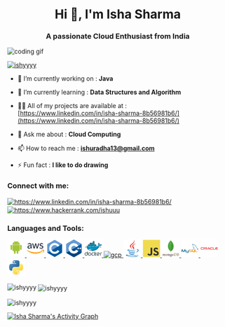 
<h1 align="center">Hi 👋, I'm Isha Sharma</h1>
<h3 align="center">A passionate Cloud Enthusiast from India</h3>
<img src="comp.gif" alt="coding gif">

<p align="left"> <a href="https://github.com/ryo-ma/github-profile-trophy"><img src="https://github-profile-trophy.vercel.app/?username=ishyyyy" alt="ishyyyy" /></a> </p>

- 🔭 I’m currently working on : **Java**

- 🌱 I’m currently learning : **Data Structures and Algorithm**

- 👨‍💻 All of my projects are available at : [https://www.linkedin.com/in/isha-sharma-8b56981b6/](https://www.linkedin.com/in/isha-sharma-8b56981b6/)

- 💬 Ask me about : **Cloud Computing**

- 📫 How to reach me : **ishuradha13@gmail.com**

- ⚡ Fun fact : **I like to do drawing**

<h3 align="left">Connect with me:</h3>
<p align="left">
<a href="https://linkedin.com/in/https://www.linkedin.com/in/isha-sharma-8b56981b6/" target="blank"><img align="center" src="https://raw.githubusercontent.com/rahuldkjain/github-profile-readme-generator/master/src/images/icons/Social/linked-in-alt.svg" alt="https://www.linkedin.com/in/isha-sharma-8b56981b6/" height="30" width="40" /></a>
<a href="https://www.hackerrank.com/https://www.hackerrank.com/ishuuu" target="blank"><img align="center" src="https://raw.githubusercontent.com/rahuldkjain/github-profile-readme-generator/master/src/images/icons/Social/hackerrank.svg" alt="https://www.hackerrank.com/ishuuu" height="30" width="40" /></a>
</p>

<h3 align="left">Languages and Tools:</h3>
<p align="left"> <a href="https://developer.android.com" target="_blank" rel="noreferrer"> <img src="https://raw.githubusercontent.com/devicons/devicon/master/icons/android/android-original-wordmark.svg" alt="android" width="40" height="40"/> </a> <a href="https://aws.amazon.com" target="_blank" rel="noreferrer"> <img src="https://raw.githubusercontent.com/devicons/devicon/master/icons/amazonwebservices/amazonwebservices-original-wordmark.svg" alt="aws" width="40" height="40"/> </a> <a href="https://www.cprogramming.com/" target="_blank" rel="noreferrer"> <img src="https://raw.githubusercontent.com/devicons/devicon/master/icons/c/c-original.svg" alt="c" width="40" height="40"/> </a> <a href="https://www.w3schools.com/cpp/" target="_blank" rel="noreferrer"> <img src="https://raw.githubusercontent.com/devicons/devicon/master/icons/cplusplus/cplusplus-original.svg" alt="cplusplus" width="40" height="40"/> </a> <a href="https://www.docker.com/" target="_blank" rel="noreferrer"> <img src="https://raw.githubusercontent.com/devicons/devicon/master/icons/docker/docker-original-wordmark.svg" alt="docker" width="40" height="40"/> </a> <a href="https://cloud.google.com" target="_blank" rel="noreferrer"> <img src="https://www.vectorlogo.zone/logos/google_cloud/google_cloud-icon.svg" alt="gcp" width="40" height="40"/> </a> <a href="https://www.java.com" target="_blank" rel="noreferrer"> <img src="https://raw.githubusercontent.com/devicons/devicon/master/icons/java/java-original.svg" alt="java" width="40" height="40"/> </a> <a href="https://developer.mozilla.org/en-US/docs/Web/JavaScript" target="_blank" rel="noreferrer"> <img src="https://raw.githubusercontent.com/devicons/devicon/master/icons/javascript/javascript-original.svg" alt="javascript" width="40" height="40"/> </a> <a href="https://www.mongodb.com/" target="_blank" rel="noreferrer"> <img src="https://raw.githubusercontent.com/devicons/devicon/master/icons/mongodb/mongodb-original-wordmark.svg" alt="mongodb" width="40" height="40"/> </a> <a href="https://www.mysql.com/" target="_blank" rel="noreferrer"> <img src="https://raw.githubusercontent.com/devicons/devicon/master/icons/mysql/mysql-original-wordmark.svg" alt="mysql" width="40" height="40"/> </a> <a href="https://www.oracle.com/" target="_blank" rel="noreferrer"> <img src="https://raw.githubusercontent.com/devicons/devicon/master/icons/oracle/oracle-original.svg" alt="oracle" width="40" height="40"/> </a> <a href="https://www.python.org" target="_blank" rel="noreferrer"> <img src="https://raw.githubusercontent.com/devicons/devicon/master/icons/python/python-original.svg" alt="python" width="40" height="40"/> </a> </p>

<p><img align="left" src="https://github-readme-stats.vercel.app/api/top-langs?username=ishyyyy&show_icons=true&locale=en&layout=compact" alt="ishyyyy" /></p>

<p>&nbsp;<img align="center" src="https://github-readme-stats.vercel.app/api?username=ishyyyy&show_icons=true&locale=en" alt="ishyyyy" /></p>

<p><img align="center" src="https://github-readme-streak-stats.herokuapp.com/?user=ishyyyy&" alt="ishyyyy" /></p>
<a href="https://github.com/ishyyyy/github-readme-activity-graph"><img alt="Isha Sharma's Activity Graph" src="https://activity-graph.herokuapp.com/graph?username=ishyyyy&bg_color=0D1117&color=5BCDEC&line=5BCDEC&point=FFFFFF&hide_border=true" /></a>
